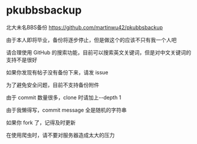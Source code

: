 # pkubbsbackup
北大未名BBS备份 https://github.com/martinwu42/pkubbsbackup

由于本人即将毕业，备份将逐步停止，但是做这个的应该不只有我一个人吧

请合理使用 GitHub 的搜索功能，目前可以搜索英文关键词，但是对中文关键词的支持不是很好

如果你发现有帖子没有备份下来，请发 issue

为了避免安全问题，目前不支持备份附件

由于 commit 数量很多，clone 时请加上--depth 1

由于我懒得写，commit message 全是随机的字符串

如果你 fork 了，记得及时更新

在使用爬虫时，请不要对服务器造成太大的压力
